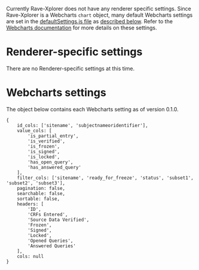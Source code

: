 Currently Rave-Xplorer does not have any renderer specific settings. Since Rave-Xplorer is a Webcharts `chart` object, many default Webcharts settings are set in the [defaultSettings.js file](https://github.com/RhoInc/rave-Xplorer/blob/master/src/defaultSettings.js) as [described below](#webcharts-settings). Refer to the [Webcharts documentation](https://github.com/RhoInc/Webcharts/wiki/Chart-Configuration) for more details on these settings. 

# Renderer-specific settings
There are no Renderer-specific settings at this time.

# Webcharts settings
The object below contains each Webcharts setting as of version 0.1.0.

```
{    id_cols: ['sitename', 'subjectnameoridentifier'],    value_cols: [        'is_partial_entry',        'is_verified',        'is_frozen',        'is_signed',        'is_locked',        'has_open_query',        'has_answered_query'    ],    filter_cols: ['sitename', 'ready_for_freeze', 'status', 'subset1', 'subset2', 'subset3'],    pagination: false,    searchable: false,    sortable: false,    headers: [        'ID',        'CRFs Entered',        'Source Data Verified',        'Frozen',        'Signed',        'Locked',        'Opened Queries',        'Answered Queries'    ],    cols: null}
```